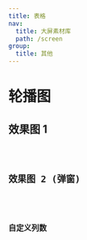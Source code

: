 ```yaml
---
title: 表格
nav:
  title: 大屏素材库
  path: /screen
group:
  title: 其他
---
```


# 轮播图

## 效果图 1

<code src="../../../example/TableDemo/demo1.tsx" background="#040727">

## 效果图 2 (弹窗)

<code src="../../../example/TableDemo/demo2.tsx" background="#040727">

## 自定义列数

<code src="../../../example/TableDemo/demo3.tsx" background="#040727">
